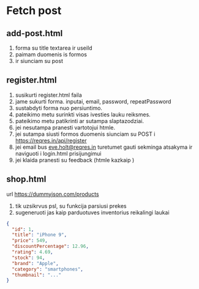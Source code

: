 # Fetch post

## add-post.html

1. forma su title textarea ir useiId
2. paimam duomenis is formos
3. ir siunciam su post

## register.html

1. susikurti register.html faila
2. jame sukurti forma. inputai, email, password, repeatPassword
3. sustabdyti forma nuo persiuntimo.
4. pateikimo metu surinkti visas ivesties lauku reiksmes.
5. pateikimo metu patikrinti ar sutampa slaptazodziai.
6. jei nesutampa pranesti vartotojui htmle.
7. jei sutampa siusti formos duomenis siunciam su POST i https://reqres.in/api/register
8. jei email bus eve.holt@reqres.in turetumet gauti sekminga atsakyma ir naviguoti i login.html prisijungimui
9. jei klaida pranesti su feedback (htmle kazkaip )

## shop.html

url https://dummyjson.com/products

1. tik uzsikrvus psl, su funkcija parsiusi prekes
2. sugeneruoti jas kaip parduotuves inventorius reikalingi laukai

```json
{
  "id": 1,
  "title": "iPhone 9",
  "price": 549,
  "discountPercentage": 12.96,
  "rating": 4.69,
  "stock": 94,
  "brand": "Apple",
  "category": "smartphones",
  "thumbnail": "..."
}
```
